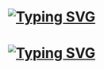 <h1 align="center"><a href="https://github.com/lookatme777"><img src="https://readme-typing-svg.demolab.com?font=Fira+Code&duration=1&pause=1&center=true&vCenter=true&width=435&lines=Kirill+Mesilov" alt="Typing SVG" /></a></h1>
<h1 align="center"><a href="https://github.com/lookatme777"><img src="https://readme-typing-svg.demolab.com?font=Fira+Code&pause=1000&center=true&vCenter=true&width=435&lines=%D0%A7%D0%B5%D0%BB%D0%BE%D0%B2%D0%B5%D0%BA%2C+%D0%BF%D1%80%D0%BE%D0%B1%D1%83%D1%8E%D1%89%D0%B8%D0%B9+%D0%BF%D0%B8%D1%81%D0%B0%D1%82%D1%8C+%D0%BD%D0%B0+C%2B%2B" alt="Typing SVG" /></a></h1>
<!--
**lookatme777/lookatme777** is a ✨ _special_ ✨ repository because its `README.md` (this file) appears on your GitHub profile.

Here are some ideas to get you started:

- 🔭 I’m currently working on ...
- 🌱 I’m currently learning ...
- 👯 I’m looking to collaborate on ...
- 🤔 I’m looking for help with ...
- 💬 Ask me about ...
- 📫 How to reach me: ...
- 😄 Pronouns: ...
- ⚡ Fun fact: ...
-->
